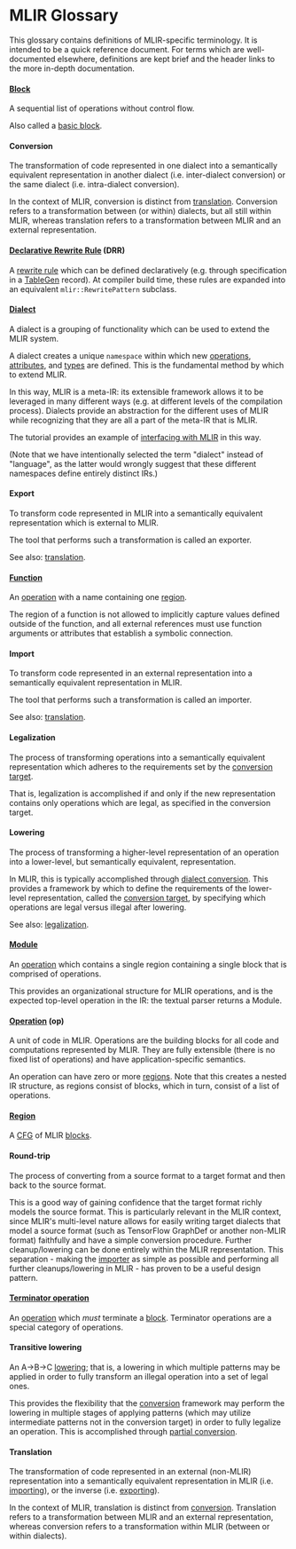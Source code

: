 # MLIR Glossary

This glossary contains definitions of MLIR-specific terminology. It is intended
to be a quick reference document. For terms which are well-documented elsewhere,
definitions are kept brief and the header links to the more in-depth
documentation.

<!-- When contributing, please ensure that entries remain in alphabetical order. -->

#### [Block](LangRef.md#blocks)

A sequential list of operations without control flow.

Also called a [basic block](https://en.wikipedia.org/wiki/Basic_block).

#### Conversion

The transformation of code represented in one dialect into a semantically
equivalent representation in another dialect (i.e. inter-dialect conversion) or
the same dialect (i.e. intra-dialect conversion).

In the context of MLIR, conversion is distinct from [translation](#translation).
Conversion refers to a transformation between (or within) dialects, but all
still within MLIR, whereas translation refers to a transformation between MLIR
and an external representation.

#### [Declarative Rewrite Rule](DeclarativeRewrites.md) (DRR)

A [rewrite rule](https://en.wikipedia.org/wiki/Graph_rewriting) which can be
defined declaratively (e.g. through specification in a
[TableGen](https://llvm.org/docs/TableGen/) record). At compiler build time,
these rules are expanded into an equivalent `mlir::RewritePattern` subclass.

#### [Dialect](LangRef.md#dialects)

A dialect is a grouping of functionality which can be used to extend the MLIR
system.

A dialect creates a unique `namespace` within which new
[operations](#operation-op), [attributes](LangRef.md#attributes), and
[types](LangRef.md#type-system) are defined. This is the fundamental method by
which to extend MLIR.

In this way, MLIR is a meta-IR: its extensible framework allows it to be
leveraged in many different ways (e.g. at different levels of the compilation
process). Dialects provide an abstraction for the different uses of MLIR while
recognizing that they are all a part of the meta-IR that is MLIR.

The tutorial provides an example of
[interfacing with MLIR](Tutorials/Toy/Ch-2.md#interfacing-with-mlir) in this
way.

(Note that we have intentionally selected the term "dialect" instead of
"language", as the latter would wrongly suggest that these different namespaces
define entirely distinct IRs.)

#### Export

To transform code represented in MLIR into a semantically equivalent
representation which is external to MLIR.

The tool that performs such a transformation is called an exporter.

See also: [translation](#translation).

#### [Function](LangRef.md#functions)

An [operation](#operation-op) with a name containing one [region](#region).

The region of a function is not allowed to implicitly capture values defined
outside of the function, and all external references must use function arguments
or attributes that establish a symbolic connection.

#### Import

To transform code represented in an external representation into a semantically
equivalent representation in MLIR.

The tool that performs such a transformation is called an importer.

See also: [translation](#translation).

#### Legalization

The process of transforming operations into a semantically equivalent
representation which adheres to the requirements set by the
[conversion target](DialectConversion.md#conversion-target).

That is, legalization is accomplished if and only if the new representation
contains only operations which are legal, as specified in the conversion target.

#### Lowering

The process of transforming a higher-level representation of an operation into a
lower-level, but semantically equivalent, representation.

In MLIR, this is typically accomplished through
[dialect conversion](DialectConversion.md). This provides a framework by which
to define the requirements of the lower-level representation, called the
[conversion target](DialectConversion.md#conversion-target), by specifying which
operations are legal versus illegal after lowering.

See also: [legalization](#legalization).

#### [Module](LangRef.md#module)

An [operation](#operation-op) which contains a single region containing a single
block that is comprised of operations.

This provides an organizational structure for MLIR operations, and is the
expected top-level operation in the IR: the textual parser returns a Module.

#### [Operation](LangRef.md#operations) (op)

A unit of code in MLIR. Operations are the building blocks for all code and
computations represented by MLIR. They are fully extensible (there is no fixed
list of operations) and have application-specific semantics.

An operation can have zero or more [regions](#region). Note that this creates a
nested IR structure, as regions consist of blocks, which in turn, consist of a
list of operations.

#### [Region](LangRef.md#regions)

A [CFG](https://en.wikipedia.org/wiki/Control-flow_graph) of MLIR
[blocks](#block).

#### Round-trip

The process of converting from a source format to a target format and then back
to the source format.

This is a good way of gaining confidence that the target format richly models
the source format. This is particularly relevant in the MLIR context, since
MLIR's multi-level nature allows for easily writing target dialects that model a
source format (such as TensorFlow GraphDef or another non-MLIR format)
faithfully and have a simple conversion procedure. Further cleanup/lowering can
be done entirely within the MLIR representation. This separation - making the
[importer](#import) as simple as possible and performing all further
cleanups/lowering in MLIR - has proven to be a useful design pattern.

#### [Terminator operation](LangRef.md#terminator-operations)

An [operation](#operation-op) which *must* terminate a [block](#block).
Terminator operations are a special category of operations.

#### Transitive lowering

An A->B->C [lowering](#lowering); that is, a lowering in which multiple patterns
may be applied in order to fully transform an illegal operation into a set of
legal ones.

This provides the flexibility that the [conversion](#conversion) framework may
perform the lowering in multiple stages of applying patterns (which may utilize
intermediate patterns not in the conversion target) in order to fully legalize
an operation. This is accomplished through
[partial conversion](DialectConversion.md#modes-of-conversion).

#### Translation

The transformation of code represented in an external (non-MLIR) representation
into a semantically equivalent representation in MLIR (i.e.
[importing](#import)), or the inverse (i.e. [exporting](#export)).

In the context of MLIR, translation is distinct from [conversion](#conversion).
Translation refers to a transformation between MLIR and an external
representation, whereas conversion refers to a transformation within MLIR
(between or within dialects).
